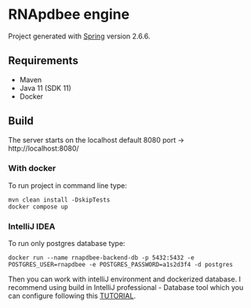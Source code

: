 # RNApdbee engine
Project generated with [Spring](https://start.spring.io/) version 2.6.6.

## Requirements
- Maven
- Java 11 (SDK 11)
- Docker

## Build
The server starts on the localhost default 8080 port -> http://localhost:8080/

### With docker
To run project in command line type:
```
mvn clean install -DskipTests
docker compose up
```

### IntelliJ IDEA
To run only postgres database type:
```
docker run --name rnapdbee-backend-db -p 5432:5432 -e POSTGRES_USER=rnapdbee -e POSTGRES_PASSWORD=a1s2d3f4 -d postgres
```
Then you can work with intelliJ environment and dockerized database.
I recommend using build in IntelliJ professional - Database tool which you can configure following this [TUTORIAL](https://www.jetbrains.com/help/idea/postgresql.html).